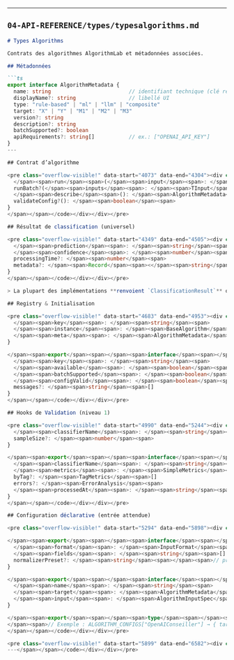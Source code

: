 ﻿
---
## `04-API-REFERENCE/types/typesalgorithms.md`

```md
# Types Algorithms

Contrats des algorithmes AlgorithmLab et métadonnées associées.

## Métadonnées

```ts
export interface AlgorithmMetadata {
  name: string                         // identifiant technique (clé registry)
  displayName?: string                 // libellé UI
  type: "rule-based" | "ml" | "llm" | "composite"
  target: "X" | "Y" | "M1" | "M2" | "M3"
  version?: string
  description?: string
  batchSupported?: boolean
  apiRequirements?: string[]           // ex.: ["OPENAI_API_KEY"]
}
---

## Contrat d’algorithme

<pre class="overflow-visible!" data-start="4073" data-end="4304"><div class="contain-inline-size rounded-2xl relative bg-token-sidebar-surface-primary"><div class="sticky top-9"><div class="absolute end-0 bottom-0 flex h-9 items-center pe-2"><div class="bg-token-bg-elevated-secondary text-token-text-secondary flex items-center gap-4 rounded-sm px-2 font-sans text-xs"></div></div></div><div class="overflow-y-auto p-4" dir="ltr"><code class="whitespace-pre! language-ts"><span><span>export</span><span></span><span>interface</span><span></span><span>BaseAlgorithm</span><span><</span><span>TInput</span><span> = </span><span>unknown</span><span>, </span><span>TOutput</span><span> = </span><span>unknown</span><span>> {
  </span><span>run</span><span>(</span><span>input</span><span>: </span><span>TInput</span><span>): </span><span>Promise</span><span><</span><span>TOutput</span><span>>
  runBatch?(</span><span>inputs</span><span>: </span><span>TInput</span><span>[]): </span><span>Promise</span><span><</span><span>TOutput</span><span>[]>
  </span><span>describe</span><span>(): </span><span>AlgorithmMetadata</span><span>
  validateConfig?(): </span><span>boolean</span><span>
}
</span></span></code></div></div></pre>

## Résultat de classification (universel)

<pre class="overflow-visible!" data-start="4349" data-end="4505"><div class="contain-inline-size rounded-2xl relative bg-token-sidebar-surface-primary"><div class="sticky top-9"><div class="absolute end-0 bottom-0 flex h-9 items-center pe-2"><div class="bg-token-bg-elevated-secondary text-token-text-secondary flex items-center gap-4 rounded-sm px-2 font-sans text-xs"></div></div></div><div class="overflow-y-auto p-4" dir="ltr"><code class="whitespace-pre! language-ts"><span><span>export</span><span></span><span>interface</span><span></span><span>ClassificationResult</span><span> {
  </span><span>prediction</span><span>: </span><span>string</span><span>
  </span><span>confidence</span><span>: </span><span>number</span><span>
  processingTime?: </span><span>number</span><span>
  metadata?: </span><span>Record</span><span><</span><span>string</span><span>, </span><span>unknown</span><span>>
}
</span></span></code></div></div></pre>

> La plupart des implémentations **renvoient `ClassificationResult`** ou l’étendent pour inclure des champs d’audit (ex. `explain`, `features`).

## Registry & Initialisation

<pre class="overflow-visible!" data-start="4683" data-end="4953"><div class="contain-inline-size rounded-2xl relative bg-token-sidebar-surface-primary"><div class="sticky top-9"><div class="absolute end-0 bottom-0 flex h-9 items-center pe-2"><div class="bg-token-bg-elevated-secondary text-token-text-secondary flex items-center gap-4 rounded-sm px-2 font-sans text-xs"></div></div></div><div class="overflow-y-auto p-4" dir="ltr"><code class="whitespace-pre! language-ts"><span><span>export</span><span></span><span>interface</span><span></span><span>RegisteredAlgorithm</span><span> {
  </span><span>key</span><span>: </span><span>string</span><span>
  </span><span>instance</span><span>: </span><span>BaseAlgorithm</span><span><</span><span>any</span><span>, </span><span>any</span><span>>
  </span><span>meta</span><span>: </span><span>AlgorithmMetadata</span><span>
}

</span><span>export</span><span></span><span>interface</span><span></span><span>AlgorithmStatus</span><span> {
  </span><span>key</span><span>: </span><span>string</span><span>
  </span><span>available</span><span>: </span><span>boolean</span><span>
  </span><span>batchSupported</span><span>: </span><span>boolean</span><span>
  </span><span>configValid</span><span>: </span><span>boolean</span><span>
  messages?: </span><span>string</span><span>[]
}
</span></span></code></div></div></pre>

## Hooks de Validation (niveau 1)

<pre class="overflow-visible!" data-start="4990" data-end="5244"><div class="contain-inline-size rounded-2xl relative bg-token-sidebar-surface-primary"><div class="sticky top-9"><div class="absolute end-0 bottom-0 flex h-9 items-center pe-2"><div class="bg-token-bg-elevated-secondary text-token-text-secondary flex items-center gap-4 rounded-sm px-2 font-sans text-xs"></div></div></div><div class="overflow-y-auto p-4" dir="ltr"><code class="whitespace-pre! language-ts"><span><span>export</span><span></span><span>interface</span><span></span><span>ValidationRequest</span><span> {
  </span><span>classifierName</span><span>: </span><span>string</span><span>
  sampleSize?: </span><span>number</span><span>
}

</span><span>export</span><span></span><span>interface</span><span></span><span>ValidationResult</span><span> {
  </span><span>classifierName</span><span>: </span><span>string</span><span>
  </span><span>metrics</span><span>: </span><span>SimpleMetrics</span><span>
  byTag?: </span><span>TagMetrics</span><span>[]
  errors?: </span><span>ErrorAnalysis</span><span>
  </span><span>processedAt</span><span>: </span><span>string</span><span>
}
</span></span></code></div></div></pre>

## Configuration déclarative (entrée attendue)

<pre class="overflow-visible!" data-start="5294" data-end="5898"><div class="contain-inline-size rounded-2xl relative bg-token-sidebar-surface-primary"><div class="sticky top-9"><div class="absolute end-0 bottom-0 flex h-9 items-center pe-2"><div class="bg-token-bg-elevated-secondary text-token-text-secondary flex items-center gap-4 rounded-sm px-2 font-sans text-xs"></div></div></div><div class="overflow-y-auto p-4" dir="ltr"><code class="whitespace-pre! language-ts"><span><span>export</span><span></span><span>type</span><span></span><span>InputFormat</span><span> = </span><span>"simple"</span><span> | </span><span>"pair"</span><span> | </span><span>"sequence"</span><span> | </span><span>"custom"</span><span>

</span><span>export</span><span></span><span>interface</span><span></span><span>AlgorithmInputSpec</span><span> {
  </span><span>format</span><span>: </span><span>InputFormat</span><span>
  </span><span>fields</span><span>: </span><span>string</span><span>[]                </span><span>// ex. ["verbatim"] ou ["verbatim","context"]</span><span>
  normalizerPreset?: </span><span>string</span><span></span><span>// preset de normalisation à appliquer</span><span>
}

</span><span>export</span><span></span><span>interface</span><span></span><span>AlgorithmConfigEntry</span><span> {
  </span><span>name</span><span>: </span><span>string</span><span>
  </span><span>target</span><span>: </span><span>AlgorithmMetadata</span><span>[</span><span>"target"</span><span>]
  </span><span>input</span><span>: </span><span>AlgorithmInputSpec</span><span>
}

</span><span>export</span><span></span><span>type</span><span></span><span>AlgorithmConfigMap</span><span> = </span><span>Record</span><span><</span><span>string</span><span>, </span><span>AlgorithmConfigEntry</span><span>>
</span><span>// Exemple : ALGORITHM_CONFIGS["OpenAIConseiller"] → { target:"X", input:{ format:"simple", fields:["verbatim"] } }</span><span>
</span></span></code></div></div></pre>

<pre class="overflow-visible!" data-start="5899" data-end="6582"><div class="contain-inline-size rounded-2xl relative bg-token-sidebar-surface-primary"><div class="sticky top-9"><div class="absolute end-0 bottom-0 flex h-9 items-center pe-2"><div class="bg-token-bg-elevated-secondary text-token-text-secondary flex items-center gap-4 rounded-sm px-2 font-sans text-xs"></div></div></div><div class="overflow-y-auto p-4" dir="ltr"><code class="whitespace-pre!"><span><span>
---</span></span></code></div></div></pre>
